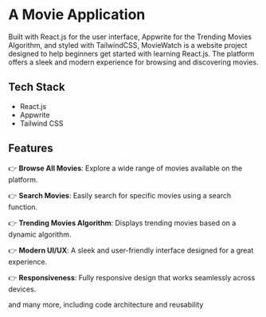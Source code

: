 # A Movie Application

Built with React.js for the user interface, Appwrite for the Trending Movies Algorithm, and styled with TailwindCSS, MovieWatch is a website project designed to help beginners get started with learning React.js. The platform offers a sleek and modern experience for browsing and discovering movies.

## Tech Stack

- React.js
- Appwrite
- Tailwind CSS

## Features

👉 **Browse All Movies**: Explore a wide range of movies available on the platform.

👉 **Search Movies**: Easily search for specific movies using a search function.

👉 **Trending Movies Algorithm**: Displays trending movies based on a dynamic algorithm.

👉 **Modern UI/UX**: A sleek and user-friendly interface designed for a great experience.

👉 **Responsiveness**: Fully responsive design that works seamlessly across devices.

and many more, including code architecture and reusability

